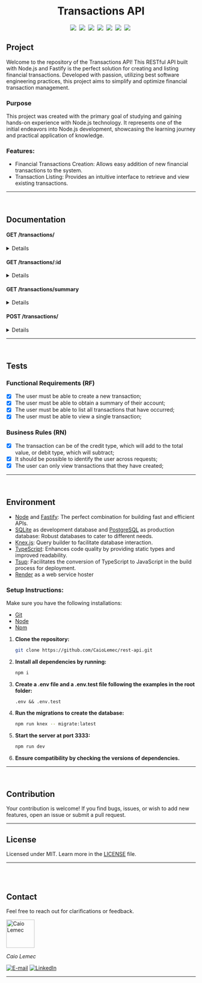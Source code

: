 <h1 align="center">Transactions API</h1>

<p align="center">
<a href="#project"><img src="https://img.shields.io/static/v1?label=&message=Project&color=333333&style=for-the-badge&logo=nodedotjs"></a>&nbsp;
<a href="#documentation"><img src="https://img.shields.io/static/v1?label=&message=Documentation&color=333333&style=for-the-badge&logo=googledocs"></a>&nbsp;
<a href="#tests"><img src="https://img.shields.io/static/v1?label=&message=Tests&color=333333&style=for-the-badge&logo=jest"></a>&nbsp;
<a href="#environment"><img src="https://img.shields.io/static/v1?label=&message=Environment&color=333333&style=for-the-badge&logo=visual-studio-code"></a>&nbsp;
<a href="#contribuition"><img src="https://img.shields.io/static/v1?label=&message=License&color=333333&style=for-the-badge&logo=LibreOffice"></a>&nbsp;
<a href="#license"><img src="https://img.shields.io/static/v1?label=&message=Contribution&color=333333&style=for-the-badge&logo=Linux"></a>&nbsp;
<a href="#contact"><img src="https://img.shields.io/static/v1?label=&message=Contact&color=333333&style=for-the-badge&logo=gmail"></a>&nbsp;
</p>

## Project

Welcome to the repository of the Transactions API!
This RESTful API built with Node.js and Fastify is the perfect solution for creating and listing financial transactions.
Developed with passion, utilizing best software engineering practices, this project aims to simplify and optimize financial transaction management.

### Purpose

This project was created with the primary goal of studying and gaining hands-on experience with Node.js technology.
It represents one of the initial endeavors into Node.js development, showcasing the learning journey and practical application of knowledge.

### Features:

- Financial Transactions Creation: Allows easy addition of new financial transactions to the system.
- Transaction Listing: Provides an intuitive interface to retrieve and view existing transactions.

---

<br>

## Documentation

#### GET /transactions/

<details title="GET /transactions/" close>

```bash

** Description: **
Get a list of transactions associated with the current session.

** Request: **

- Method: `GET`
- Headers: `Cookie: sessionId=<session_id>`

** Response: **

- Status Code: `200 OK`
- Body: {
  "transactions": [
    {
      "id": "randomUUID()",
      "title": "Deposit",
      "amount": 100.00,
      "session_id": "randomUUID 7 days limit",
      "timestamp": "2024-02-23T12:00:00Z"
    },
    {
      "id": "randomUUID()",
      "title": "Withdraw",
      "amount": -50.00,
      "session_id": "randomUUID 7 days limit",
      "timestamp": "2024-02-23T12:30:00Z"
    }
  ]
}

```

</details>

#### GET /transactions/:id

<details title="GET /transactions/:id" close>

```bash

** Description: **
Get details of a specific transaction by its ID.

** Request: **

- Method: `GET`
- Headers: `Cookie: sessionId=<session_id>`

** Path Parameters: **

- id (string, UUID): ID of the transaction.

** Response: **

- Status Code: `200 OK`
- Body: {
  "transactions": [
    {
    "id": "1",
    "title": "Payment",
    "amount": 100.00,
    "session_id": "abc123",
    "timestamp": "2024-02-23T12:00:00Z"
  }
  ]
}

```

</details>

#### GET /transactions/summary

<details title="GET /transactions/summary" close>

```bash

** Description: **
Get a summary of all transactions associated with the current session.

** Request: **

- Method: `GET`
- Headers: `Cookie: sessionId=<session_id>`

**Response:**

- Status Code: `200 OK`
- Body: {
 "amount": 50.00
}

```

</details>

#### POST /transactions/

<details title="POST /transactions/" close>

```bash

** Description: **
Create a new financial transaction.

** Request: **

- Method: `POST`
- Headers: `'Content-Type:' 'application/json'`
- Request Body: {
  "title": "Payment",
  "amount": 100.00,
  "type": "credit"
}

** Response: **

- Status Code: `201 Created`

```

</details>

---

<br>

## Tests

### Functional Requirements (RF)

- [x] The user must be able to create a new transaction;
- [x] The user must be able to obtain a summary of their account;
- [x] The user must be able to list all transactions that have occurred;
- [x] The user must be able to view a single transaction;

### Business Rules (RN)

- [x] The transaction can be of the credit type, which will add to the total value, or debit type, which will subtract;
- [x] It should be possible to identify the user across requests;
- [x] The user can only view transactions that they have created;

---

<br>

## Environment

- [Node](https://nodejs.org/en) and [Fastify](https://fastify.dev/): The perfect combination for building fast and efficient APIs.
- [SQLite](https://www.sqlite.org/) as development database and [PostgreSQL](https://www.postgresql.org/) as production database: Robust databases to cater to different needs.
- [Knex.js](https://knexjs.org/): Query builder to facilitate database interaction.
- [TypeScript](https://www.typescriptlang.org/): Enhances code quality by providing static types and improved readability.
- [Tsup](https://www.npmjs.com/package/tsup): Facilitates the conversion of TypeScript to JavaScript in the build process for deployment.
- [Render](https://render.com/) as a web service hoster

### Setup Instructions:

Make sure you have the following installations:

- [Git](https://git-scm.com/)
- [Node](https://nodejs.org/en)
- [Npm](https://www.npmjs.com/)

1. **Clone the repository:**

   ```bash
   git clone https://github.com/CaioLemec/rest-api.git
   ```

2. **Install all dependencies by running:**

   ```bash
   npm i
   ```

3. **Create a .env file and a .env.test file following the examples in the root folder:**

   ```
   .env && .env.test
   ```

4. **Run the migrations to create the database:**

   ```bash
   npm run knex -- migrate:latest
   ```

5. **Start the server at port 3333:**

   ```bash
   npm run dev
   ```

6. **Ensure compatibility by checking the versions of dependencies.**

---

<br>

## Contribution

Your contribution is welcome!
If you find bugs, issues, or wish to add new features, open an issue or submit a pull request.

---

## License

Licensed under MIT. Learn more in the [LICENSE](/LICENSE) file.

---

<br>

<br>

## Contact

Feel free to reach out for clarifications or feedback.

<img align="center" src="https://avatars3.githubusercontent.com/u/59886891?s=460&v=4" width="75px;" alt="Caio Lemec" />

<em align="center">Caio Lemec</em>

[![E-mail](https://img.shields.io/static/v1?label=&message=E-mail&color=333333&style=for-the-badge&logo=Gmail)](mailto:caiolemec@gmail.com)
[![LinkedIn](https://img.shields.io/static/v1?label=&message=LinkedIn&color=333333&style=for-the-badge&logo=linkedin)](https://www.linkedin.com/in/caiolemec/)

---

<br>
